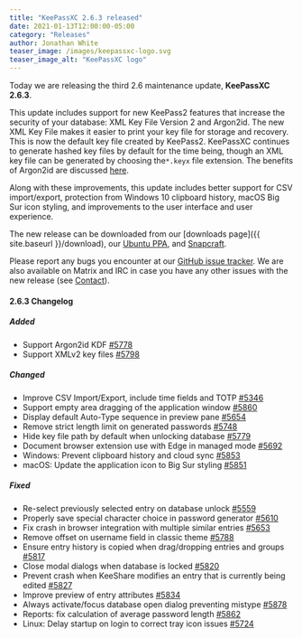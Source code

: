 ```yaml
---
title: "KeePassXC 2.6.3 released"
date: 2021-01-13T12:00:00-05:00
category: "Releases"
author: Jonathan White
teaser_image: /images/keepassxc-logo.svg
teaser_image_alt: "KeePassXC logo"
---
```


Today we are releasing the third 2.6 maintenance update, **KeePassXC 2.6.3**.

This update includes support for new KeePass2 features that increase the security of your database: 
XML Key File Version 2 and Argon2id. The new XML Key File makes it easier to print your key file for 
storage and recovery. This is now the default key file created by KeePass2. KeePassXC continues to
generate hashed key files by default for the time being, though an XML key file can be generated by
choosing the`*.keyx` file extension. The benefits of Argon2id 
are discussed [here](https://crypto.stackexchange.com/a/49969).

Along with these improvements, this update includes better support for CSV import/export, protection from
Windows 10 clipboard history, macOS Big Sur icon styling, and improvements to the user interface and user
experience. 

<!--more-->

The new release can be downloaded from our
[downloads page]({{ site.baseurl }}/download), our
[Ubuntu PPA](https://launchpad.net/~phoerious/+archive/ubuntu/keepassxc/),
and [Snapcraft](https://snapcraft.io/keepassxc/).

Please report any bugs you encounter at our [GitHub issue tracker](https://github.com/keepassxreboot/keepassxc/issues).
We are also available on Matrix and IRC in case you have any other issues with the new release
(see [Contact](/team/#contact)).

#### 2.6.3 Changelog

##### Added

- Support Argon2id KDF [#5778](https://github.com/keepassxreboot/keepassxc/pull/5778)
- Support XMLv2 key files [#5798](https://github.com/keepassxreboot/keepassxc/pull/5798)

##### Changed

- Improve CSV Import/Export, include time fields and TOTP [#5346](https://github.com/keepassxreboot/keepassxc/pull/5346)
- Support empty area dragging of the application window [#5860](https://github.com/keepassxreboot/keepassxc/pull/5860)
- Display default Auto-Type sequence in preview pane [#5654](https://github.com/keepassxreboot/keepassxc/pull/5654)
- Remove strict length limit on generated passwords [#5748](https://github.com/keepassxreboot/keepassxc/pull/5748)
- Hide key file path by default when unlocking database [#5779](https://github.com/keepassxreboot/keepassxc/pull/5779)
- Document browser extension use with Edge in managed mode [#5692](https://github.com/keepassxreboot/keepassxc/pull/5692)
- Windows: Prevent clipboard history and cloud sync [#5853](https://github.com/keepassxreboot/keepassxc/pull/5853)
- macOS: Update the application icon to Big Sur styling [#5851](https://github.com/keepassxreboot/keepassxc/pull/5851)

##### Fixed

- Re-select previously selected entry on database unlock [#5559](https://github.com/keepassxreboot/keepassxc/pull/5559)
- Properly save special character choice in password generator [#5610](https://github.com/keepassxreboot/keepassxc/pull/5610)
- Fix crash in browser integration with multiple similar entries [#5653](https://github.com/keepassxreboot/keepassxc/pull/5653)
- Remove offset on username field in classic theme [#5788](https://github.com/keepassxreboot/keepassxc/pull/5788)
- Ensure entry history is copied when drag/dropping entries and groups [#5817](https://github.com/keepassxreboot/keepassxc/pull/5817)
- Close modal dialogs when database is locked [#5820](https://github.com/keepassxreboot/keepassxc/pull/5820)
- Prevent crash when KeeShare modifies an entry that is currently being edited [#5827](https://github.com/keepassxreboot/keepassxc/pull/5827)
- Improve preview of entry attributes [#5834](https://github.com/keepassxreboot/keepassxc/pull/5834)
- Always activate/focus database open dialog preventing mistype [#5878](https://github.com/keepassxreboot/keepassxc/pull/5878)
- Reports: fix calculation of average password length [#5862](https://github.com/keepassxreboot/keepassxc/pull/5862)
- Linux: Delay startup on login to correct tray icon issues [#5724](https://github.com/keepassxreboot/keepassxc/pull/5724)
